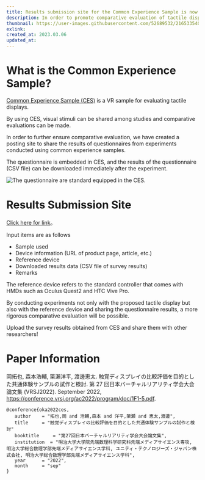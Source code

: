 ```yaml
---
title: Results submission site for the Common Experience Sample is now open!
description: In order to promote comparative evaluation of tactile displays among studies, we have created a posting site to share the results of experiments conducted using common experience samples.
thumbnail: https://user-images.githubusercontent.com/52689532/216533540-69085258-2064-412b-9c33-898a634e4bb2.png
exlink:
created_at: 2023.03.06
updated_at:
---
```


# What is the Common Experience Sample?

[Common Experience Sample (CES)](https://github.com/open-video-game-library/CommonExperienceSample) is a VR sample for evaluating tactile displays.

By using CES, visual stimuli can be shared among studies and comparative evaluations can be made.

In order to further ensure comparative evaluation, we have created a posting site to share the results of questionnaires from experiments conducted using common experience samples.

The questionnaire is embedded in CES, and the results of the questionnaire (CSV file) can be downloaded immediately after the experiment.

<img alt="The questionnaire are standard equipped in the CES." src="https://user-images.githubusercontent.com/52689532/223012824-b51a1035-efdb-48c4-8d27-c498eefc4b55.png">

# Results Submission Site

[Click here for link](https://open-video-game-library.github.io/CommonExperienceSampleResults/)。

Input items are as follows

- Sample used
- Device information (URL of product page, article, etc.)
- Reference device
- Downloaded results data (CSV file of survey results)
- Remarks

The reference device refers to the standard controller that comes with HMDs such as Oculus Quest2 and HTC Vive Pro.

By conducting experiments not only with the proposed tactile display but also with the reference device and sharing the questionnaire results, a more rigorous comparative evaluation will be possible.

Upload the survey results obtained from CES and share them with other researchers!

# Paper Information

岡拓也, 森本浩輔, 簗瀨洋平, 渡邊恵太. 触覚ディスプレイの比較評価を目的とした共通体験サンプルの試作と検討. 第 27 回日本バーチャルリアリティ学会大会論文集 (VRSJ2022). September 2022, https://conference.vrsj.org/ac2022/program/doc/1F1-5.pdf.

```bibtex{}[bibtex]
@conference{oka2022ces,
   author	 = "拓也,岡 and 浩輔,森本 and 洋平,簗瀬 and 恵太,渡邊",
   title	 = "触覚ディスプレイの比較評価を目的とした共通体験サンプルの試作と検討"
   booktitle	 = "第27回日本バーチャルリアリティ学会大会論文集",
   institution	= "明治大学大学院先端数理科学研究科先端メディアサイエンス専攻, 明治大学総合数理学部先端メディアサイエンス学科, ユニティ・テクノロジーズ・ジャパン株式会社, 明治大学総合数理学部先端メディアサイエンス学科",
   year		 = "2022",
   month	 = "sep"
}
```

<!-- ---
title: 共通体験サンプルのリザルト投稿サイトを公開しました
description: 触覚ディスプレイの研究間での比較評価促進のため、共通体験サンプルを用いておこなった実験結果を共有できる投稿サイトを作成しました。
thumbnail: https://user-images.githubusercontent.com/52689532/216533540-69085258-2064-412b-9c33-898a634e4bb2.png
exlink:
created_at: 2023.03.06
updated_at:
---

# 共通体験サンプルとは？

[共通体験サンプル（CES: Common Experience Sample）](https://github.com/open-video-game-library/CommonExperienceSample)は、触覚ディスプレイの評価のための VR サンプルです。

CES を利用することで、研究間で視覚刺激が共通となり、比較評価が可能になります。

さらに比較評価を確かなものにするため、共通体験サンプルを用いておこなった実験のアンケート結果を共有できる投稿サイトを作成しました。

アンケートは CES に組み込まれており、実験後すぐにアンケート結果（CSV ファイル）をダウンロードすることができます。

<img alt="The questionnaire are standard equipped in the CES." src="https://user-images.githubusercontent.com/52689532/223012824-b51a1035-efdb-48c4-8d27-c498eefc4b55.png">

# リザルト投稿サイト

[リンクはこちら](https://open-video-game-library.github.io/CommonExperienceSampleResults/)。

入力項目は以下の通りです。

- 使用サンプル
- デバイスの情報（製品ページや論文などの URL）
- 基準デバイス
- ダウンロードしたリザルトデータ（アンケート結果の CSV ファイル）
- 備考

基準デバイスとは、Oculus Quest2 や HTC Vive Pro などの HMD に付属する標準コントローラのことを指します。

提案する触覚ディスプレイだけでなく、基準デバイスでも実験をおこないアンケート結果を共有することで、より厳密な比較評価が可能になります。

CES から得られたアンケート結果をアップロードして、他研究者と共有しましょう！

# 論文情報

岡拓也, 森本浩輔, 簗瀨洋平, 渡邊恵太. 触覚ディスプレイの比較評価を目的とした共通体験サンプルの試作と検討. 第 27 回日本バーチャルリアリティ学会大会論文集 (VRSJ2022). September 2022, https://conference.vrsj.org/ac2022/program/doc/1F1-5.pdf.

```bibtex{}[bibtex]
@conference{oka2022ces,
   author	 = "拓也,岡 and 浩輔,森本 and 洋平,簗瀬 and 恵太,渡邊",
   title	 = "触覚ディスプレイの比較評価を目的とした共通体験サンプルの試作と検討"
   booktitle	 = "第27回日本バーチャルリアリティ学会大会論文集",
   institution	= "明治大学大学院先端数理科学研究科先端メディアサイエンス専攻, 明治大学総合数理学部先端メディアサイエンス学科, ユニティ・テクノロジーズ・ジャパン株式会社, 明治大学総合数理学部先端メディアサイエンス学科",
   year		 = "2022",
   month	 = "sep"
}
``` -->
